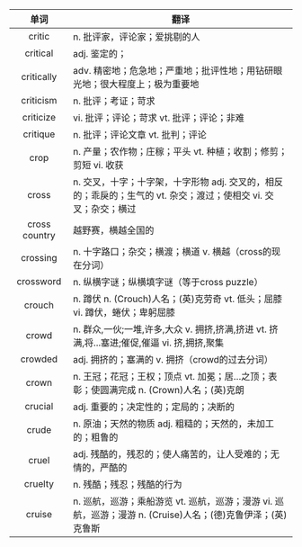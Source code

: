 |单词|翻译  |
|:--:|--| 
|	critic  		|		n. 批评家，评论家；爱挑剔的人	|		
|	critical  		|		adj. 鉴定的；	|		
|	critically  		|		adv. 精密地；危急地；严重地；批评性地；用钻研眼光地；很大程度上；极为重要地	|		
|	criticism  		|		n. 批评；考证；苛求	|		
|	criticize  		|		vi. 批评；评论；苛求 vt. 批评；评论；非难	|		
|	critique  		|		n. 批评；评论文章 vt. 批判；评论	|		
|	crop  		|		n. 产量；农作物；庄稼；平头 vt. 种植；收割；修剪；剪短 vi. 收获	|		
|	cross  		|		n. 交叉，十字；十字架，十字形物 adj. 交叉的，相反的；乖戾的；生气的 vt. 杂交；渡过；使相交 vi. 交叉；杂交；横过	|		
|	cross country  		|		越野赛，横越全国的	|		
|	crossing  		|		n. 十字路口；杂交；横渡；横道 v. 横越（cross的现在分词）	|		
|	crossword  		|		n. 纵横字谜；纵横填字谜（等于cross puzzle）	|		
|	crouch  		|		n. 蹲伏 n. (Crouch)人名；(英)克劳奇 vt. 低头；屈膝 vi. 蹲伏，蜷伏；卑躬屈膝	|		
|	crowd  		|		n. 群众,一伙;一堆,许多,大众 v. 拥挤,挤满,挤进 vt. 挤满,将...塞进;催促,催逼 vi. 挤,拥挤,聚集	|		
|	crowded  		|		adj. 拥挤的；塞满的 v. 拥挤（crowd的过去分词）	|		
|	crown  		|		n. 王冠；花冠；王权；顶点 vt. 加冕；居…之顶；表彰；使圆满完成 n. (Crown)人名；(英)克朗	|		
|	crucial  		|		adj. 重要的；决定性的；定局的；决断的	|		
|	crude  		|		n. 原油；天然的物质 adj. 粗糙的；天然的，未加工的；粗鲁的	|		
|	cruel  		|		adj. 残酷的，残忍的；使人痛苦的，让人受难的；无情的，严酷的	|		
|	cruelty  		|		n. 残酷；残忍；残酷的行为	|		
|	cruise  		|		n. 巡航，巡游；乘船游览 vt. 巡航，巡游；漫游 vi. 巡航，巡游；漫游 n. (Cruise)人名；(德)克鲁伊泽；(英)克鲁斯	|		
